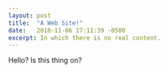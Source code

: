 ```yaml
---
layout: post
title:  "A Web Site!"
date:   2018-11-06 17:11:39 -0500
excerpt: In which there is no real content.
---
```

Hello?  Is this thing on?
